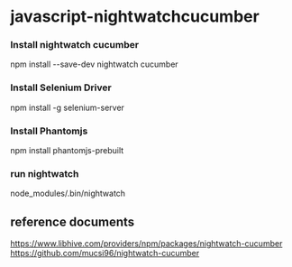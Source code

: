 # javascript-nightwatchcucumber
### Install nightwatch cucumber
npm install --save-dev nightwatch cucumber
### Install Selenium Driver
npm install -g selenium-server
### Install Phantomjs
npm install phantomjs-prebuilt
### run nightwatch
node_modules/.bin/nightwatch
## reference documents
https://www.libhive.com/providers/npm/packages/nightwatch-cucumber
https://github.com/mucsi96/nightwatch-cucumber
